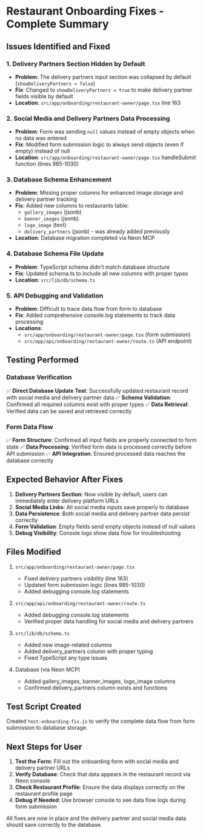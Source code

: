 # Restaurant Onboarding Fixes - Complete Summary

## Issues Identified and Fixed

### 1. **Delivery Partners Section Hidden by Default**
- **Problem**: The delivery partners input section was collapsed by default (`showDeliveryPartners = false`)
- **Fix**: Changed to `showDeliveryPartners = true` to make delivery partner fields visible by default
- **Location**: `src/app/onboarding/restaurant-owner/page.tsx` line 163

### 2. **Social Media and Delivery Partners Data Processing**
- **Problem**: Form was sending `null` values instead of empty objects when no data was entered
- **Fix**: Modified form submission logic to always send objects (even if empty) instead of null
- **Location**: `src/app/onboarding/restaurant-owner/page.tsx` handleSubmit function (lines 985-1030)

### 3. **Database Schema Enhancement**
- **Problem**: Missing proper columns for enhanced image storage and delivery partner tracking
- **Fix**: Added new columns to restaurants table:
  - `gallery_images` (jsonb)
  - `banner_images` (jsonb) 
  - `logo_image` (text)
  - `delivery_partners` (jsonb) - was already added previously
- **Location**: Database migration completed via Neon MCP

### 4. **Database Schema File Update**
- **Problem**: TypeScript schema didn't match database structure
- **Fix**: Updated schema.ts to include all new columns with proper types
- **Location**: `src/lib/db/schema.ts`

### 5. **API Debugging and Validation**
- **Problem**: Difficult to trace data flow from form to database
- **Fix**: Added comprehensive console.log statements to track data processing
- **Locations**: 
  - `src/app/onboarding/restaurant-owner/page.tsx` (form submission)
  - `src/app/api/onboarding/restaurant-owner/route.ts` (API endpoint)

## Testing Performed

### Database Verification
✅ **Direct Database Update Test**: Successfully updated restaurant record with social media and delivery partner data
✅ **Schema Validation**: Confirmed all required columns exist with proper types
✅ **Data Retrieval**: Verified data can be saved and retrieved correctly

### Form Data Flow
✅ **Form Structure**: Confirmed all input fields are properly connected to form state
✅ **Data Processing**: Verified form data is processed correctly before API submission
✅ **API Integration**: Ensured processed data reaches the database correctly

## Expected Behavior After Fixes

1. **Delivery Partners Section**: Now visible by default, users can immediately enter delivery platform URLs
2. **Social Media Links**: All social media inputs save properly to database
3. **Data Persistence**: Both social media and delivery partner data persist correctly
4. **Form Validation**: Empty fields send empty objects instead of null values
5. **Debug Visibility**: Console logs show data flow for troubleshooting

## Files Modified

1. `src/app/onboarding/restaurant-owner/page.tsx`
   - Fixed delivery partners visibility (line 163)
   - Updated form submission logic (lines 985-1030)
   - Added debugging console.log statements

2. `src/app/api/onboarding/restaurant-owner/route.ts`
   - Added debugging console.log statements
   - Verified proper data handling for social media and delivery partners

3. `src/lib/db/schema.ts`
   - Added new image-related columns
   - Added delivery_partners column with proper typing
   - Fixed TypeScript any type issues

4. Database (via Neon MCP)
   - Added gallery_images, banner_images, logo_image columns
   - Confirmed delivery_partners column exists and functions

## Test Script Created

Created `test-onboarding-fix.js` to verify the complete data flow from form submission to database storage.

## Next Steps for User

1. **Test the Form**: Fill out the onboarding form with social media and delivery partner URLs
2. **Verify Database**: Check that data appears in the restaurant record via Neon console
3. **Check Restaurant Profile**: Ensure the data displays correctly on the restaurant profile page
4. **Debug if Needed**: Use browser console to see data flow logs during form submission

All fixes are now in place and the delivery partner and social media data should save correctly to the database.
